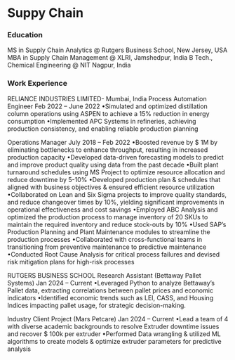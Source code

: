 # Suppy Chain

### Education
MS in Supply Chain Analytics @ Rutgers Business School, New Jersey, USA
MBA in Supply Chain Management @ XLRI, Jamshedpur, India
B Tech., Chemical Engineering @ NIT Nagpur, India 

### Work Experience
RELIANCE INDUSTRIES LIMITED- Mumbai, India
Process Automation Engineer Feb 2022 – June 2022
•Simulated and optimized distillation column operations using ASPEN to achieve a 15% reduction in energy consumption
•Implemented APC Systems in refineries, achieving production consistency, and enabling reliable production planning

Operations Manager July 2018 – Feb 2022
•Boosted revenue by $ 1M by eliminating bottlenecks to enhance throughput, resulting in increased production capacity
•Developed data-driven forecasting models to predict and improve product quality using data from the past decade
•Built plant turnaround schedules using MS Project to optimize resource allocation and reduce downtime by 5-10%
•Developed production plan & schedules that aligned with business objectives & ensured efficient resource utilization
•Collaborated on Lean and Six Sigma projects to improve quality standards, and reduce changeover times by 10%, yielding significant improvements in operational effectiveness and cost savings
•Employed ABC Analysis and optimized the production process to manage inventory of 20 SKUs to maintain the required inventory and reduce stock-outs by 10%
•Used SAP’s Production Planning and Plant Maintenance modules to streamline the production processes
•Collaborated with cross-functional teams in transitioning from preventive maintenance to predictive maintenance
•Conducted Root Cause Analysis for critical process failures and devised risk mitigation plans for high-risk processes

RUTGERS BUSINESS SCHOOL
Research Assistant (Bettaway Pallet Systems) Jan 2024 – Current
•Leveraged Python to analyze Bettaway’s Pallet data, extracting correlations between pallet prices and economic indicators
•Identified economic trends such as LEI, CASS, and Housing Indices impacting pallet usage, for strategic decision-making.

Industry Client Project (Mars Petcare) Jan 2024 – Current
•Lead a team of 4 with diverse academic backgrounds to resolve Extruder downtime issues and recover $ 100k per extruder
•Performed Data wrangling & utilized ML algorithms to create models & optimize extruder parameters for predictive analysis
